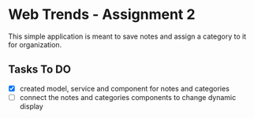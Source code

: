 # Web Trends - Assignment 2
This simple application is meant to save notes and assign a category to it for organization.

## Tasks To DO
- [x] created model, service and component for notes and categories
- [ ] connect the notes and categories components to change dynamic display